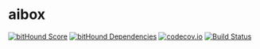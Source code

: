 # aibox
[![bitHound Score](https://www.bithound.io/github/des-des/aibox/badges/score.svg)](https://www.bithound.io/github/des-des/aibox) [![bitHound Dependencies](https://www.bithound.io/github/des-des/aibox/badges/dependencies.svg)](https://www.bithound.io/github/des-des/aibox/master/dependencies/npm) [![codecov.io](https://codecov.io/github/des-des/aibox/coverage.svg?branch=master)](https://codecov.io/github/des-des/aibox?branch=master) [![Build Status](https://travis-ci.org/des-des/aibox.svg?branch=master)](https://travis-ci.org/des-des/aibox)
